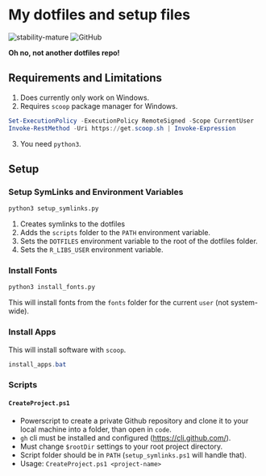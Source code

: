 # My dotfiles and setup files

![stability-mature](https://img.shields.io/badge/stability-mature-00800.svg) ![GitHub](https://img.shields.io/badge/dotfiles-blue)

**Oh no, not another dotfiles repo!**

## Requirements and Limitations

1. Does currently only work on Windows.
2. Requires `scoop` package manager for Windows.

```powershell
Set-ExecutionPolicy -ExecutionPolicy RemoteSigned -Scope CurrentUser
Invoke-RestMethod -Uri https://get.scoop.sh | Invoke-Expression
```

3. You need `python3`.

## Setup

### Setup SymLinks and Environment Variables

```bash
python3 setup_symlinks.py
```

1. Creates symlinks to the dotfiles
2. Adds the `scripts` folder to the `PATH` environment variable.
3. Sets the `DOTFILES` environment variable to the root of the dotfiles folder.
4. Sets the `R_LIBS_USER` environment variable.

### Install Fonts

```bash
python3 install_fonts.py
```

This will install fonts from the `fonts` folder for the current `user` (not system-wide).

### Install Apps

This will install software with `scoop`.

```powershell
install_apps.bat
```

### Scripts

#### `CreateProject.ps1`

- Powerscript to create a private Github repository and clone it to your local machine into a folder, than open in `code`.
- `gh` cli must be installed and configured (<https://cli.github.com/>).
- Must change `$rootDir` settings to your root project directory.
- Script folder should be in `PATH` (`setup_symlinks.ps1` will handle that).
- Usage: `CreateProject.ps1 <project-name>`
